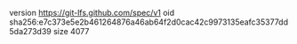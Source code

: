 version https://git-lfs.github.com/spec/v1
oid sha256:e7c373e5e2b461264876a46ab64f2d0cac42c9973135eafc35377dd5da273d39
size 4077
